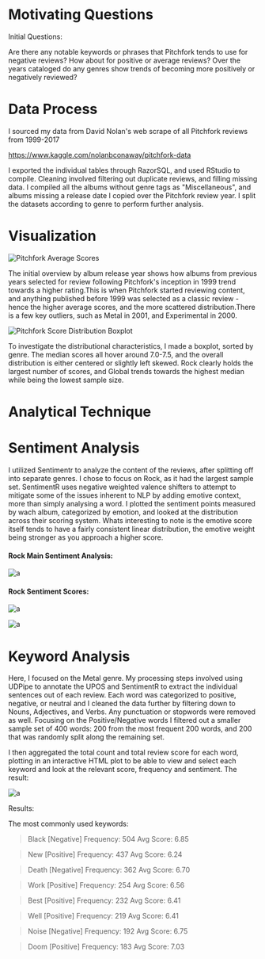 # Motivating Questions

Initial Questions:

Are there any notable keywords or phrases that Pitchfork tends to use for negative reviews? How
about for positive or average reviews? Over the years cataloged do any genres show trends of becoming more positively or negatively reviewed?

# Data Process

I sourced my data from David Nolan's web scrape of all Pitchfork reviews from 1999-2017
  
  https://www.kaggle.com/nolanbconaway/pitchfork-data
  
I exported the individual tables through RazorSQL, and used RStudio to compile. Cleaning involved filtering out duplicate reviews, and filling missing data. I compiled all the albums without genre tags as "Miscellaneous", and albums missing a release date I copied over the Pitchfork review year. I split the datasets according to genre to perform further analysis. 

# Visualization

![Pitchfork Average Scores](https://github.com/ElishaPhillips/DATA-115-Personal-Dataset-Project/blob/main/Analysis/Main/PitchforkAverageScoresGenre.png)

The initial overview by album release year shows how albums from previous years selected for review following Pitchfork's inception in 1999 trend towards a higher rating.This is when Pitchfork started reviewing content, and anything published before 1999 was selected as a classic review - hence the higher average scores, and the more scattered distribution.There is a few key outliers, such as Metal in 2001, and Experimental in 2000.

![Pitchfork Score Distribution Boxplot](https://github.com/ElishaPhillips/DATA-115-Personal-Dataset-Project/blob/main/Analysis/Main/PitchforkGenreScoreBoxplot.png)

To investigate the distributional characteristics, I made a boxplot, sorted by genre. The median scores all hover around 7.0-7.5, and the overall distribution is either centered or slightly left skewed. Rock clearly holds the largest number of scores, and Global trends towards the highest median while being the lowest sample size.

# Analytical Technique

# Sentiment Analysis 

I utilized Sentimentr to analyze the content of the reviews, after splitting off into separate genres. I chose to focus on Rock, as it had the largest sample set. SentimentR uses negative weighted valence shifters to attempt to mitigate some of the issues inherent to NLP by adding emotive context, more than simply analysing a word. I plotted the sentiment points measured by wach album, categorized by emotion, and looked at the distribution across their scoring system. Whats interesting to note is the emotive score itself tends to have a fairly consistent linear distribution, the emotive weight being stronger as you approach a higher score.

#### Rock Main Sentiment Analysis:

![a](https://github.com/ElishaPhillips/DATA-115-Personal-Dataset-Project/blob/c7a42b0addbbdc805b3f822c0fa95e866f85458a/Analysis/Sentiment/PitchforkRockEmotionAlbumMainJitter.png)

#### Rock Sentiment Scores:

![a](https://github.com/ElishaPhillips/DATA-115-Personal-Dataset-Project/blob/c7a42b0addbbdc805b3f822c0fa95e866f85458a/Analysis/Sentiment/PitchforkRockSentimentAlbum.png)

![a](https://github.com/ElishaPhillips/DATA-115-Personal-Dataset-Project/blob/c7a42b0addbbdc805b3f822c0fa95e866f85458a/Analysis/Sentiment/PitchforkRockSentimentScore.png)

# Keyword Analysis 
Here, I focused on the Metal genre. My processing steps involved using UDPipe to annotate the UPOS and SentimentR to extract the individual sentences out of each review. Each word was categorized to positive, negative, or neutral and I cleaned the data further by filtering down to Nouns, Adjectives, and Verbs. Any punctuation or stopwords were removed as well. Focusing on the Positive/Negative words I filtered out a smaller sample set of 400 words: 200 from the most frequent 200 words, and 200 that was randomly split along the remaining set. 

I then aggregated the total count and total review score for each word, plotting in an interactive HTML plot to be able to view and select each keyword and look at the relevant score, frequency and sentiment. The result:

![a](https://github.com/ElishaPhillips/DATA-115-Personal-Dataset-Project/blob/cd79a32e2d9a7a2982957b2134e64985c71ec9bb/Analysis/Sentiment/Graph.PNG)

Results:

The most commonly used keywords:

> Black [Negative] Frequency: 504 Avg Score: 6.85

> New [Positive] Frequency: 437 Avg Score: 6.24

> Death [Negative] Frequency: 362 Avg Score: 6.70

> Work [Positive] Frequency: 254 Avg Score: 6.56

> Best [Positive] Frequency: 232 Avg Score: 6.41

> Well [Positive] Frequency: 219 Avg Score: 6.41

> Noise [Negative] Frequency: 192 Avg Score: 6.75

> Doom [Positive] Frequency: 183 Avg Score: 7.03


